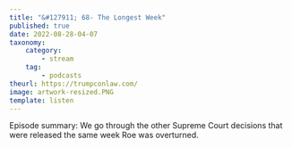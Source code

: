 ```yaml
---
title: "&#127911; 68- The Longest Week"
published: true
date: 2022-08-28-04-07
taxonomy:
    category:
        - stream
    tag:
        - podcasts
theurl: https://trumpconlaw.com/
image: artwork-resized.PNG
template: listen
---
```


Episode summary: We go through the other Supreme Court decisions that were released the same week Roe was overturned.
